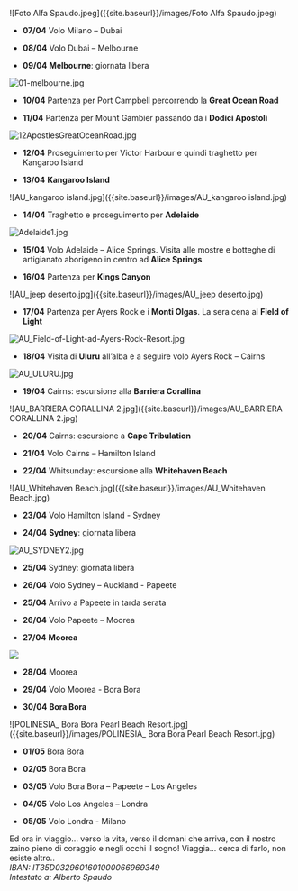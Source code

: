 ![Foto Alfa Spaudo.jpeg]({{site.baseurl}}/images/Foto Alfa Spaudo.jpeg)

- **07/04**		Volo Milano – Dubai

- **08/04**		Volo Dubai – Melbourne

- **09/04**		**Melbourne**: giornata libera

![01-melbourne.jpg]({{site.baseurl}}/images/01-melbourne.jpg)
		
- **10/04**		Partenza per Port Campbell percorrendo la **Great Ocean Road**

- **11/04**		Partenza per Mount Gambier passando da i **Dodici Apostoli**

![12ApostlesGreatOceanRoad.jpg]({{site.baseurl}}/images/12ApostlesGreatOceanRoad.jpg)

- **12/04**		Proseguimento per Victor Harbour e quindi traghetto per Kangaroo Island 

- **13/04**		**Kangaroo Island**

![AU_kangaroo island.jpg]({{site.baseurl}}/images/AU_kangaroo island.jpg)
		
- **14/04**		Traghetto e proseguimento per **Adelaide**

![Adelaide1.jpg]({{site.baseurl}}/images/Adelaide1.jpg)

- **15/04**		Volo Adelaide – Alice Springs. Visita alle mostre e botteghe di artigianato aborigeno in centro ad **Alice Springs**
		
- **16/04**		Partenza per **Kings Canyon**

![AU_jeep deserto.jpg]({{site.baseurl}}/images/AU_jeep deserto.jpg)


- **17/04**		Partenza per Ayers Rock e i **Monti Olgas**.
				La sera cena al **Field of Light**
                
![AU_Field-of-Light-ad-Ayers-Rock-Resort.jpg]({{site.baseurl}}/images/AU_Field-of-Light-ad-Ayers-Rock-Resort.jpg)


- **18/04**		Visita di **Uluru** all’alba e a seguire volo Ayers Rock – Cairns

![AU_ULURU.jpg]({{site.baseurl}}/images/AU_ULURU.jpg)

                
- **19/04**		Cairns: escursione alla **Barriera Corallina**

![AU_BARRIERA CORALLINA 2.jpg]({{site.baseurl}}/images/AU_BARRIERA CORALLINA 2.jpg)

- **20/04**		Cairns: escursione a **Cape Tribulation**

- **21/04**		Volo Cairns – Hamilton Island

- **22/04**		Whitsunday: escursione alla **Whitehaven Beach**

![AU_Whitehaven Beach.jpg]({{site.baseurl}}/images/AU_Whitehaven Beach.jpg)

- **23/04**		Volo Hamilton Island - Sydney

- **24/04**		**Sydney**: giornata libera

![AU_SYDNEY2.jpg]({{site.baseurl}}/images/AU_SYDNEY2.jpg)

- **25/04**		Sydney: giornata libera
		
- **26/04**		Volo Sydney –  Auckland - Papeete

- **25/04**		Arrivo a Papeete in tarda serata

- **26/04**		Volo Papeete – Moorea

- **27/04**		**Moorea**

![]({{site.baseurl}}/images/POLINESIA_%20Sofitel%20MooreaIa%20Ora%20Beach%20Resort.jpg)
		
- **28/04**		Moorea
		
- **29/04**		Volo Moorea  - Bora Bora

- **30/04**		**Bora Bora**

![POLINESIA_ Bora Bora Pearl Beach Resort.jpg]({{site.baseurl}}/images/POLINESIA_ Bora Bora Pearl Beach Resort.jpg)
			
- **01/05**		Bora Bora
			
- **02/05**		Bora Bora
		
- **03/05**		Volo Bora Bora – Papeete – Los Angeles 

- **04/05**		Volo Los Angeles – Londra

- **05/05**		Volo Londra  - Milano


<div class="citazione">Ed ora in viaggio... verso la vita, verso il domani che arriva, con il nostro zaino pieno di coraggio e negli occhi il sogno! Viaggia... cerca di farlo, non esiste altro..</div>
<address>
IBAN: IT35D0329601601000066969349 <br/>
Intestato a: Alberto Spaudo
</address>
